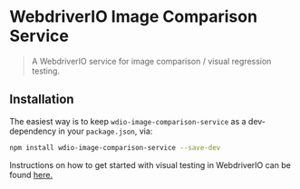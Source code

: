 WebdriverIO Image Comparison Service
====================================

> A WebdriverIO service for image comparison / visual regression testing.

## Installation

The easiest way is to keep `wdio-image-comparison-service` as a dev-dependency in your `package.json`, via:

```sh
npm install wdio-image-comparison-service --save-dev
```

Instructions on how to get started with visual testing in WebdriverIO can be found [here.](https://webdriver.io/docs/visual-testing)
